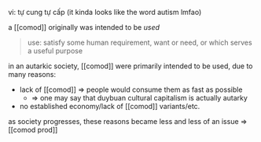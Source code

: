 vi: tự cung tự cấp (it kinda looks like the word autism lmfao)

a [[comod]] originally was intended to be *used*
> use: satisfy some human requirement, want or need, or which serves a useful purpose

in an autarkic society, [[comod]] were primarily intended to be used, due to many reasons:
- lack of [[comod]] => people would consume them as fast as possible
	- => one may say that duybuan cultural capitalism is actually autarky
- no established economy/lack of [[comod]] variants/etc.

as society progresses, these reasons became less and less of an issue =>[[comod prod]]